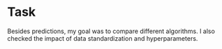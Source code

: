 # Task

Besides predictions, my goal was to compare different algorithms. I also checked the impact of data standardization and hyperparameters.
